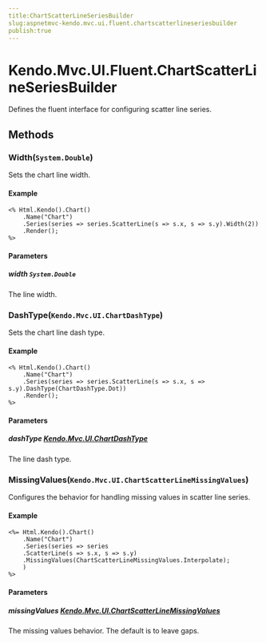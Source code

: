 ```yaml
---
title:ChartScatterLineSeriesBuilder
slug:aspnetmvc-kendo.mvc.ui.fluent.chartscatterlineseriesbuilder
publish:true
---
```


# Kendo.Mvc.UI.Fluent.ChartScatterLineSeriesBuilder
Defines the fluent interface for configuring scatter line series.



## Methods

### Width(`System.Double`)
Sets the chart line width.


#### Example

    <% Html.Kendo().Chart()
        .Name("Chart")
        .Series(series => series.ScatterLine(s => s.x, s => s.y).Width(2))
        .Render();
    %>
        


#### Parameters

##### width `System.Double`
The line width.




### DashType(`Kendo.Mvc.UI.ChartDashType`)
Sets the chart line dash type.


#### Example

    <% Html.Kendo().Chart()
        .Name("Chart")
        .Series(series => series.ScatterLine(s => s.x, s => s.y).DashType(ChartDashType.Dot))
        .Render();
    %>
        


#### Parameters

##### dashType [Kendo.Mvc.UI.ChartDashType](/api/wrappers/aspnet-mvc/Kendo.Mvc.UI/ChartDashType)
The line dash type.




### MissingValues(`Kendo.Mvc.UI.ChartScatterLineMissingValues`)
Configures the behavior for handling missing values in scatter line series.


#### Example

    <%= Html.Kendo().Chart()
        .Name("Chart")
        .Series(series => series
        .ScatterLine(s => s.x, s => s.y)
        .MissingValues(ChartScatterLineMissingValues.Interpolate);
        )
    %>
        


#### Parameters

##### missingValues [Kendo.Mvc.UI.ChartScatterLineMissingValues](/api/wrappers/aspnet-mvc/Kendo.Mvc.UI/ChartScatterLineMissingValues)
The missing values behavior. The default is to leave gaps.





